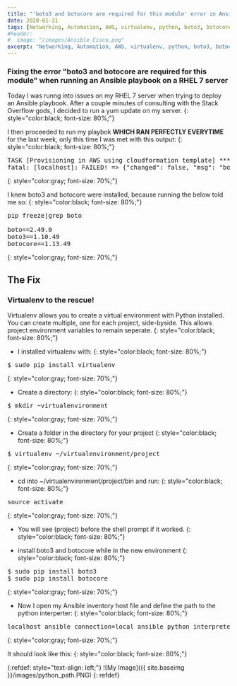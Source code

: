 ```yaml
---
title: "'boto3 and botocore are required for this module' error in Ansible on RHEL 7.6"
date: 2020-01-31
tags: [Networking, Automation, AWS, virtualenv, python, boto3, botocore, Ansible, Information Technology, RHEL 7]
#header:
#  image: "/images/Ansible_Cisco.png"
excerpt: "Networking, Automation, AWS, virtualenv, python, boto3, botocore, Ansible, Information Technology, RHEL 7"
---
```

### Fixing the error "boto3 and botocore are required for this module" when running an Ansible playbook on a RHEL 7 server

Today I was runng into issues on my RHEL 7 server when trying to deploy an Ansible playbook. After a couple minutes of consulting with the Stack Overflow gods, I decided to run a yum update on my server.
{: style="color:black; font-size: 80%;"}

I then proceeded to run my playbok <b>WHICH RAN PERFECTLY EVERYTIME</b> for the last week, only this time I was met with this output:
{: style="color:black; font-size: 80%;"}

<pre>
TASK [Provisioning in AWS using cloudformation template] *********************************
fatal: [localhost]: FAILED! => {"changed": false, "msg": "boto3 and botocore are required for this module"}
</pre>
{: style="color:gray; font-size: 70%;"}

I knew boto3 and botocore were installed, because running the below told me so:
{: style="color:black; font-size: 80%;"}

<pre>
pip freeze|grep boto

boto==2.49.0
boto3==1.10.49
botocore==1.13.49
</pre>
{: style="color:gray; font-size: 70%;"}

## The Fix

### Virtualenv to the rescue!

Virtualenv allows you to create a virtual environment with Python installed. You can create multiple, one for each project, side-byside. This allows project environment variables to remain seperate.
{: style="color:black; font-size: 80%;"}

* I installed virtualenv with:
{: style="color:black; font-size: 80%;"}

<pre>
$ sudo pip install virtualenv
</pre>
{: style="color:gray; font-size: 70%;"}

* Create a directory:
{: style="color:black; font-size: 80%;"}

<pre>
$ mkdir ~virtualenvironment
</pre>
{: style="color:gray; font-size: 70%;"}

* Create a folder in the directory for your project
{: style="color:black; font-size: 80%;"}

<pre>
$ virtualenv ~/virtualenvironment/project
</pre>
{: style="color:gray; font-size: 70%;"}

* cd into ~/virtualenvironment/project/bin and run:
{: style="color:black; font-size: 80%;"}

<pre>
source activate
</pre>
{: style="color:gray; font-size: 70%;"}

* You will see (project) before the shell prompt if it worked.
{: style="color:black; font-size: 80%;"}

* install boto3 and botocore while in the new environment
{: style="color:black; font-size: 80%;"}

<pre>
$ sudo pip install boto3
$ sudo pip install botocore
</pre>
{: style="color:gray; font-size: 70%;"}

* Now I open my Ansible inventory host file and define the path to the python interperter:
{: style="color:black; font-size: 80%;"}

<pre>
localhost ansible_connection=local ansible_python_interpreter=/home/jtracy/virtualenvironment/aws/bin/python2.7
</pre>
{: style="color:gray; font-size: 70%;"}

It should look like this:
{: style="color:black; font-size: 80%;"}

{:refdef: style="text-align: left;"}
![My Image]({{ site.baseimg }}/images/python_path.PNG)
{: refdef}
